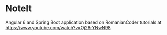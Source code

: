 # NoteIt
Angular 6 and Spring Boot application based on RomanianCoder tutorials at https://www.youtube.com/watch?v=Oj28rYNwN98
